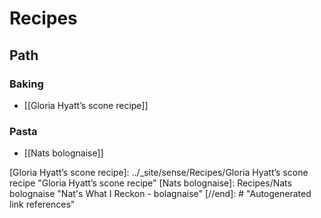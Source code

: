# Recipes

## Path

### Baking

- [[Gloria Hyatt’s scone recipe]]

### Pasta

- [[Nats bolognaise]]

[//begin]: # "Autogenerated link references for markdown compatibility"
[Gloria Hyatt’s scone recipe]: ../_site/sense/Recipes/Gloria Hyatt’s scone recipe "Gloria Hyatt’s scone recipe"
[Nats bolognaise]: Recipes/Nats bolognaise "Nat's What I Reckon - bolagnaise"
[//end]: # "Autogenerated link references"